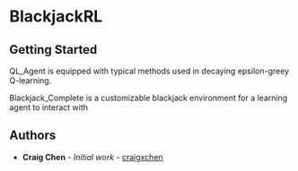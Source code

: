 # BlackjackRL


## Getting Started

QL_Agent is equipped with typical methods used in decaying epsilon-greey Q-learning.

Blackjack_Complete is a customizable blackjack environment for a learning agent to interact with


## Authors

* **Craig Chen** - *Initial work* - [craigxchen](https://github.com/craigxchen)


